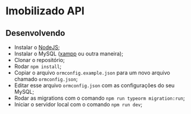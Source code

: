 # Imobilizado API

## Desenvolvendo

* Instalar o [NodeJS](https://nodejs.org);
* Instalar o MySQL ([xampp](https://www.apachefriends.org/pt_br/index.html) ou outra maneira);
* Clonar o repositório;
* Rodar `npm install`;
* Copiar o arquivo `ormconfig.example.json` para um novo arquivo chamado `ormconfig.json`;
* Editar esse arquivo `ormconfig.json` com as configurações do seu MySQL;
* Rodar as migrations com o comando `npm run typeorm migration:run`;
* Iniciar o servidor local com o comando `npm run dev`;
